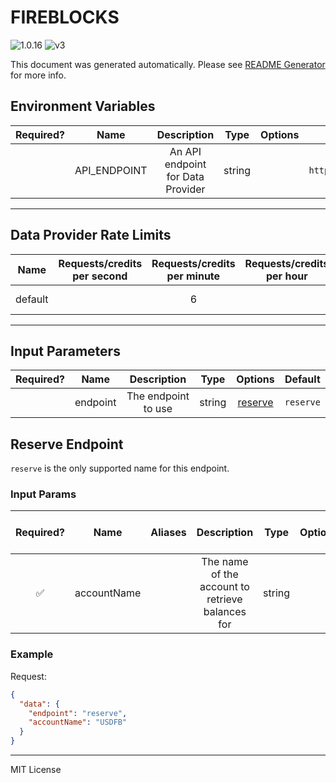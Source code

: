 # FIREBLOCKS

![1.0.16](https://img.shields.io/github/package-json/v/smartcontractkit/external-adapters-js?filename=packages/sources/fireblocks/package.json) ![v3](https://img.shields.io/badge/framework%20version-v3-blueviolet)

This document was generated automatically. Please see [README Generator](../../scripts#readme-generator) for more info.

## Environment Variables

| Required? |     Name     |            Description            |  Type  | Options |                Default                |
| :-------: | :----------: | :-------------------------------: | :----: | :-----: | :-----------------------------------: |
|           | API_ENDPOINT | An API endpoint for Data Provider | string |         | `https://serenitybank.io/stablecoin/` |

---

## Data Provider Rate Limits

|  Name   | Requests/credits per second | Requests/credits per minute | Requests/credits per hour |       Note        |
| :-----: | :-------------------------: | :-------------------------: | :-----------------------: | :---------------: |
| default |                             |              6              |                           | Reasonable limits |

---

## Input Parameters

| Required? |   Name   |     Description     |  Type  |           Options            |  Default  |
| :-------: | :------: | :-----------------: | :----: | :--------------------------: | :-------: |
|           | endpoint | The endpoint to use | string | [reserve](#reserve-endpoint) | `reserve` |

## Reserve Endpoint

`reserve` is the only supported name for this endpoint.

### Input Params

| Required? |    Name     | Aliases |                   Description                    |  Type  | Options | Default | Depends On | Not Valid With |
| :-------: | :---------: | :-----: | :----------------------------------------------: | :----: | :-----: | :-----: | :--------: | :------------: |
|    ✅     | accountName |         | The name of the account to retrieve balances for | string |         |         |            |                |

### Example

Request:

```json
{
  "data": {
    "endpoint": "reserve",
    "accountName": "USDFB"
  }
}
```

---

MIT License
